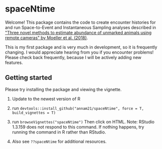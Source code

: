 # spaceNtime
Welcome! This package contains the code to create encounter histories for and run Space-to-Event and Instantaneous Sampling analyses described in ["Three novel methods to estimate abundance of unmarked animals using remote cameras" by Moeller et al. (2018)](https://esajournals.onlinelibrary.wiley.com/doi/full/10.1002/ecs2.2331).

This is my first package and is very much in development, so it is frequently changing. I would appreciate hearing from you if you encounter problems! Please check back frequently, because I will be actively adding new features. 

## Getting started 
Please try installing the package and viewing the vignette.

1. Update to the newest version of R

2. run `devtools::install_github("annam21/spaceNtime", force = T, build_vignettes = T)`

3. run `browseVignettes("spaceNtime")` Then click on HTML. 
Note: RStudio 1.3.159 does not respond to this command. If nothing happens, try running the command in R rather than RStudio.

4. Also see `??spaceNtime` for additional resources.

 